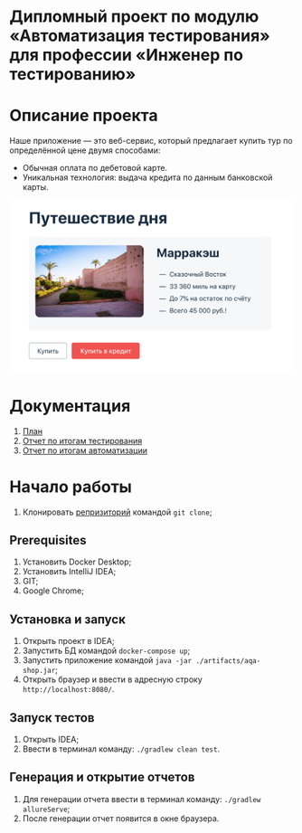 # Дипломный проект по модулю «Автоматизация тестирования» для профессии «Инженер по тестированию»
# Описание проекта
Наше приложение — это веб-сервис, который предлагает купить тур по определённой цене двумя способами:
- Обычная оплата по дебетовой карте.
- Уникальная технология: выдача кредита по данным банковской карты. 

![service.png](pic%2Fservice.png)

  
# Документация

1. [План](https://github.com/SergeevKostia/QA61/blob/main/Docs/Plan.md)
2. [Отчет по итогам тестирования](https://github.com/SergeevKostia/QA61/blob/main/Docs/Report.md)
3. [Отчет по итогам автоматизации](https://github.com/SergeevKostia/QA61/blob/main/Docs/Summary.md)



# Начало работы
1. Клонировать [репризиторий](https://github.com/SergeevKostia/QA61) командой `git clone`;
## Prerequisites
1. Установить Docker Desktop;
2. Установить IntelliJ IDEA;
3. GIT;
4. Google Chrome;
## Установка и запуск
1. Открыть проект в IDEA;
2. Запустить БД командой `docker-compose up`;
3. Запустить приложение командой `java -jar ./artifacts/aqa-shop.jar`;
4. Открыть браузер и ввести в адресную строку `http://localhost:8080/`.
## Запуск тестов
1. Открыть IDEA;
2. Ввести в терминал команду: `./gradlew clean test`.
## Генерация и открытие отчетов
1. Для генерации отчета ввести в терминал команду: `./gradlew allureServe`;
2. После генерации отчет появится в окне браузера.